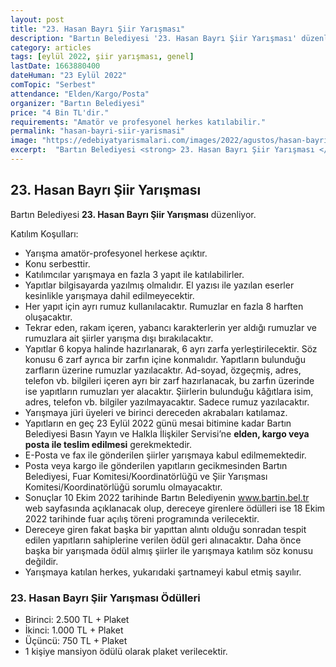 ```yaml
---
layout: post
title: "23. Hasan Bayrı Şiir Yarışması"
description: "Bartın Belediyesi '23. Hasan Bayrı Şiir Yarışması' düzenliyor."
category: articles
tags: [eylül 2022, şiir yarışması, genel]
lastDate: 1663880400
dateHuman: "23 Eylül 2022"
comTopic: "Serbest"
attendance: "Elden/Kargo/Posta"
organizer: "Bartın Belediyesi"
price: "4 Bin TL'dir."
requirements: "Amatör ve profesyonel herkes katılabilir."
permalink: "hasan-bayri-siir-yarismasi"
image: "https://edebiyatyarismalari.com/images/2022/agustos/hasan-bayri-siir-yarismasi.jpg"
excerpt:  "Bartın Belediyesi <strong> 23. Hasan Bayrı Şiir Yarışması </strong> düzenliyor."
---
```


## 23. Hasan Bayrı Şiir Yarışması
Bartın Belediyesi **23. Hasan Bayrı Şiir Yarışması** düzenliyor.  

Katılım Koşulları:
- Yarışma amatör-profesyonel herkese açıktır.
- Konu serbesttir.
- Katılımcılar yarışmaya en fazla 3 yapıt ile katılabilirler.
- Yapıtlar bilgisayarda yazılmış olmalıdır. El yazısı ile yazılan eserler kesinlikle yarışmaya dahil edilmeyecektir.
- Her yapıt için ayrı rumuz kullanılacaktır. Rumuzlar en fazla 8 harften oluşacaktır.
- Tekrar eden, rakam içeren, yabancı karakterlerin yer aldığı rumuzlar ve rumuzlara ait şiirler yarışma dışı bırakılacaktır.
- Yapıtlar 6 kopya halinde hazırlanarak, 6 ayrı zarfa yerleştirilecektir. Söz konusu 6 zarf ayrıca bir zarfın içine konmalıdır. Yapıtların bulunduğu zarfların üzerine rumuzlar yazılacaktır. Ad-soyad, özgeçmiş, adres, telefon vb. bilgileri içeren ayrı bir zarf hazırlanacak, bu zarfın üzerinde ise yapıtların rumuzları yer alacaktır. Şiirlerin bulunduğu kâğıtlara isim, adres, telefon vb. bilgiler yazılmayacaktır. Sadece rumuz yazılacaktır.
- Yarışmaya jüri üyeleri ve birinci dereceden akrabaları katılamaz.
- Yapıtların en geç 23 Eylül 2022 günü mesai bitimine kadar Bartın Belediyesi Basın Yayın ve Halkla İlişkiler Servisi’ne **elden, kargo veya posta ile teslim edilmesi** gerekmektedir.
- E-Posta ve fax ile gönderilen şiirler yarışmaya kabul edilmemektedir.
- Posta veya kargo ile gönderilen yapıtların gecikmesinden Bartın Belediyesi, Fuar Komitesi/Koordinatörlüğü ve Şiir Yarışması Komitesi/Koordinatörlüğü sorumlu olmayacaktır.  
- Sonuçlar 10 Ekim 2022 tarihinde Bartın Belediyenin www.bartin.bel.tr web sayfasında açıklanacak olup, dereceye girenlere ödülleri ise 18 Ekim 2022 tarihinde fuar açılış töreni programında verilecektir.
- Dereceye giren fakat başka bir yapıttan alıntı olduğu sonradan tespit edilen yapıtların sahiplerine verilen ödül geri alınacaktır. Daha önce başka bir yarışmada ödül almış şiirler ile yarışmaya katılım söz konusu değildir.     
- Yarışmaya katılan herkes, yukarıdaki şartnameyi kabul etmiş sayılır.


### 23. Hasan Bayrı Şiir Yarışması Ödülleri
- Birinci: 2.500 TL + Plaket
- İkinci: 1.000 TL + Plaket
- Üçüncü: 750 TL + Plaket
- 1 kişiye mansiyon ödülü olarak plaket verilecektir.